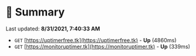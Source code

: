# 📖 Summary
Last updated: **8/31/2021, 7:40:33 AM**

- `GET` [https://uptimerfree.tk](https://uptimerfree.tk) - **Up** (4860ms)
- `GET` [https://monitoruptimer.tk](https://monitoruptimer.tk) - **Up** (339ms)
